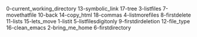 0-current_working_directory  13-symbolic_link  17-tree          3-listfiles           7-movethatfile
10-back                      14-copy_html      18-commas        4-listmorefiles       8-firstdelete
11-lists                     15-lets_move      1-listit         5-listfilesdigitonly  9-firstdirdeletion
12-file_type                 16-clean_emacs    2-bring_me_home  6-firstdirectory
